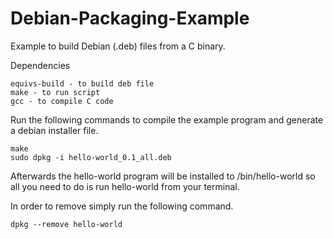 # Debian-Packaging-Example
Example to build Debian (.deb) files from a C binary.

Dependencies
```
equivs-build - to build deb file
make - to run script
gcc - to compile C code
```

Run the following commands to compile the example program and generate a debian installer file.
```
make
sudo dpkg -i hello-world_0.1_all.deb
```
Afterwards the hello-world program will be installed to /bin/hello-world so all you need to do is run hello-world from your terminal.

In order to remove simply run the following command.
```
dpkg --remove hello-world
```
